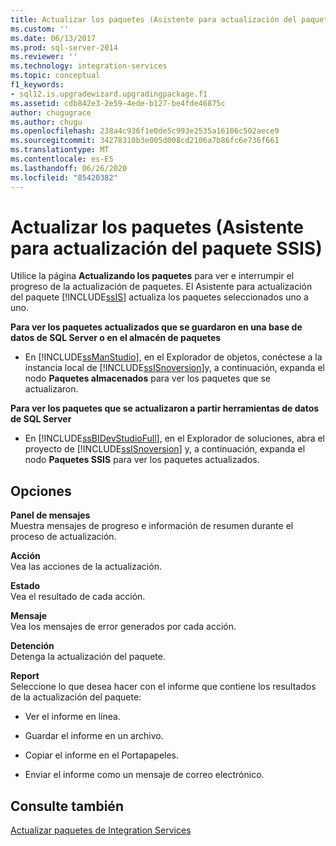 ```yaml
---
title: Actualizar los paquetes (Asistente para actualización del paquete SSIS) | Microsoft Docs
ms.custom: ''
ms.date: 06/13/2017
ms.prod: sql-server-2014
ms.reviewer: ''
ms.technology: integration-services
ms.topic: conceptual
f1_keywords:
- sql12.is.upgradewizard.upgradingpackage.f1
ms.assetid: cdb842e3-2e59-4ede-b127-be4fde46875c
author: chugugrace
ms.author: chugu
ms.openlocfilehash: 238a4c936f1e0de5c993e2535a16106c502aece9
ms.sourcegitcommit: 34278310b3e005d008cd2106a7b86fc6e736f661
ms.translationtype: MT
ms.contentlocale: es-ES
ms.lasthandoff: 06/26/2020
ms.locfileid: "85420382"
---
```

# <a name="upgrading-the-packages-ssis-package-upgrade-wizard"></a>Actualizar los paquetes (Asistente para actualización del paquete SSIS)
  Utilice la página **Actualizando los paquetes** para ver e interrumpir el progreso de la actualización de paquetes. El Asistente para actualización del paquete [!INCLUDE[ssIS](../includes/ssis-md.md)] actualiza los paquetes seleccionados uno a uno.  
  
 **Para ver los paquetes actualizados que se guardaron en una base de datos de SQL Server o en el almacén de paquetes**  
  
-   En [!INCLUDE[ssManStudio](../includes/ssmanstudio-md.md)], en el Explorador de objetos, conéctese a la instancia local de [!INCLUDE[ssISnoversion](../includes/ssisnoversion-md.md)]y, a continuación, expanda el nodo **Paquetes almacenados** para ver los paquetes que se actualizaron.  
  
 **Para ver los paquetes que se actualizaron a partir herramientas de datos de SQL Server**  
  
-   En [!INCLUDE[ssBIDevStudioFull](../includes/ssbidevstudiofull-md.md)], en el Explorador de soluciones, abra el proyecto de [!INCLUDE[ssISnoversion](../includes/ssisnoversion-md.md)] y, a continuación, expanda el nodo **Paquetes SSIS** para ver los paquetes actualizados.  
  
## <a name="options"></a>Opciones  
 **Panel de mensajes**  
 Muestra mensajes de progreso e información de resumen durante el proceso de actualización.  
  
 **Acción**  
 Vea las acciones de la actualización.  
  
 **Estado**  
 Vea el resultado de cada acción.  
  
 **Mensaje**  
 Vea los mensajes de error generados por cada acción.  
  
 **Detención**  
 Detenga la actualización del paquete.  
  
 **Report**  
 Seleccione lo que desea hacer con el informe que contiene los resultados de la actualización del paquete:  
  
-   Ver el informe en línea.  
  
-   Guardar el informe en un archivo.  
  
-   Copiar el informe en el Portapapeles.  
  
-   Enviar el informe como un mensaje de correo electrónico.  
  
## <a name="see-also"></a>Consulte también  
 [Actualizar paquetes de Integration Services](install-windows/upgrade-integration-services-packages.md)  
  
  
